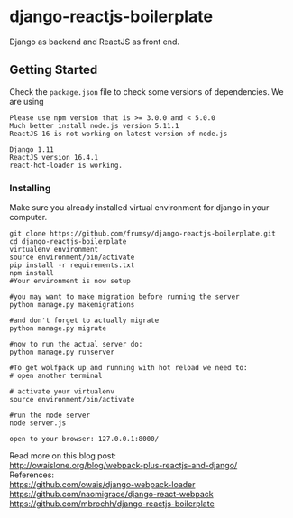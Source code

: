 # django-reactjs-boilerplate
Django as backend and ReactJS as front end.

## Getting Started
Check the `package.json` file to check some versions of dependencies. 
We are using
```
Please use npm version that is >= 3.0.0 and < 5.0.0
Much better install node.js version 5.11.1
ReactJS 16 is not working on latest version of node.js

Django 1.11
ReactJS version 16.4.1
react-hot-loader is working.
```
### Installing
Make sure you already installed virtual environment for django in your computer.
```
git clone https://github.com/frumsy/django-reactjs-boilerplate.git
cd django-reactjs-boilerplate
virtualenv environment
source environment/bin/activate
pip install -r requirements.txt
npm install
#Your environment is now setup

#you may want to make migration before running the server
python manage.py makemigrations

#and don't forget to actually migrate
python manage.py migrate

#now to run the actual server do:
python manage.py runserver

#To get wolfpack up and running with hot reload we need to:
# open another terminal

# activate your virtualenv
source environment/bin/activate

#run the node server
node server.js

open to your browser: 127.0.0.1:8000/
```

Read more on this blog post:
<br/>
http://owaislone.org/blog/webpack-plus-reactjs-and-django/
<br/>
References:
<br/>
https://github.com/owais/django-webpack-loader
<br/>
https://github.com/naomigrace/django-react-webpack
<br/>
https://github.com/mbrochh/django-reactjs-boilerplate
